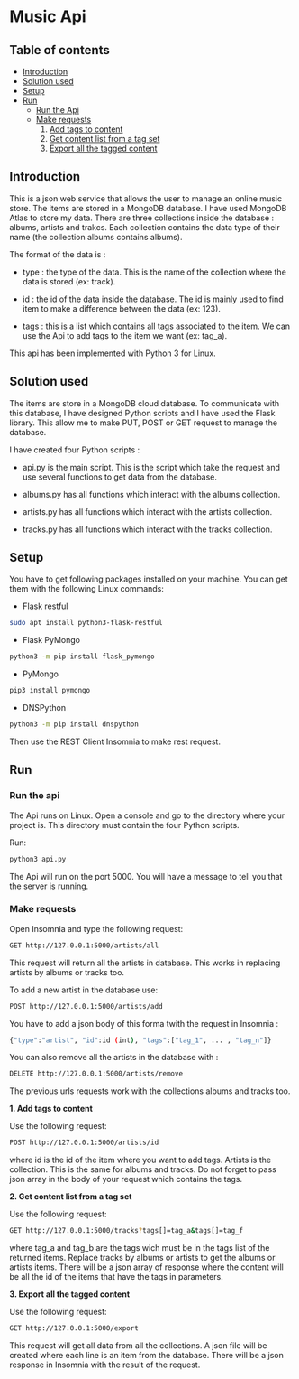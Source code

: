# Music Api

## Table of contents

- [Introduction](#link1)
- [Solution used](#link2)
- [Setup](#link3)
- [Run](#link4)
   - [Run the Api](#link5)
   - [Make requests](#link6)
        1. [Add tags to content](#link7)
        2. [Get content list from a tag set](#link8)
        3. [Export all the tagged content](#link9)

## Introduction  <a id="link1">

This is a json web service that allows the user to manage an online music store. The items are stored in a MongoDB database. I have used MongoDB Atlas to store my data. There are three collections inside the database : albums, artists and trakcs. Each collection contains the data type of their name (the collection albums contains albums).

The format of the data is : 

 - type : the type of the data. This is the name of the collection where the data is stored (ex: track).
 
 - id : the id of the data inside the database. The id is mainly used to find item to make a difference between the data (ex: 123).
 
 - tags : this is a list which contains all tags associated to the item. We can use the Api to add tags to the item we want (ex: tag_a).
 
This api has been implemented with Python 3 for Linux.

## Solution used  <a id="link2">

The items are store in a MongoDB cloud database. To communicate with this database, I have designed Python scripts and I have used the Flask library. This allow me to make PUT, POST or GET request to manage the database.

I have created four Python scripts : 
 
 - api.py is the main script. This is the script which take the request and use several functions to get data from the database.
 
 - albums.py has all functions which interact with the albums collection.
 
 - artists.py has all functions which interact with the artists collection.

 - tracks.py has all functions which interact with the tracks collection.
 
 
 ## Setup  <a id="link3">
 
 You have to get following packages installed on your machine. You can get them with the following Linux commands:
 
 - Flask restful
 ```bash
 sudo apt install python3-flask-restful
 ```
 
  - Flask PyMongo
  ```bash
 python3 -m pip install flask_pymongo
 ```
 
   - PyMongo
  ```bash
 pip3 install pymongo
 ```
 
 - DNSPython
 ```bash
 python3 -m pip install dnspython
 ```
 
 Then use the REST Client Insomnia to make rest request.
 
 ## Run  <a id="link4">
 
 ### Run the api  <a id="link5">
 
 The Api runs on Linux. Open a console and go to the directory where your project is. This directory must contain the four Python scripts. 
 
 Run: 
  ```bash
 python3 api.py
 ```
 The Api will run on the port 5000. You will have a message to tell you that the server is running.
 
 ### Make requests  <a id="link6">
 
 Open Insomnia and type the following request:
 
 ```bash
GET http://127.0.0.1:5000/artists/all
 ```
 This request will return all the artists in database. This works in replacing artists by albums or tracks too.
 
 To add a new artist in the database use:
  ```bash
POST http://127.0.0.1:5000/artists/add
 ```
 You have to add a json body of this forma twith the request in Insomnia :
  ```bash
{"type":"artist", "id":id (int), "tags":["tag_1", ... , "tag_n"]}
 ```

 You can also remove all the artists in the database with : 
 
   ```bash
DELETE http://127.0.0.1:5000/artists/remove
 ```
 
 The previous urls requests work with the collections albums and tracks too.
 
 **1. Add tags to content** <a id="link7">
 
 Use the following request:
  ```bash
POST http://127.0.0.1:5000/artists/id
 ```
 where id is the id of the item where you want to add tags. Artists is the collection. This is the same for albums and tracks. Do not forget to pass json array in the body of your request which contains the tags.
 
 **2. Get content list from a tag set** <a id="link8">
 
  Use the following request:
  ```bash
GET http://127.0.0.1:5000/tracks?tags[]=tag_a&tags[]=tag_f
 ```
where tag_a and tag_b are the tags wich must be in the tags list of the returned items. Replace tracks by albums or artists to get the albums or artists items.
There will be a json array of response where the content will be all the id of the items that have the tags in parameters.
 
 **3. Export all the tagged content** <a id="link9">

  Use the following request:
  ```bash
GET http://127.0.0.1:5000/export
 ```
This request will get all data from all the collections. A json file will be created where each line is an item from the database.
There will be a json response in Insomnia with the result of the request.
